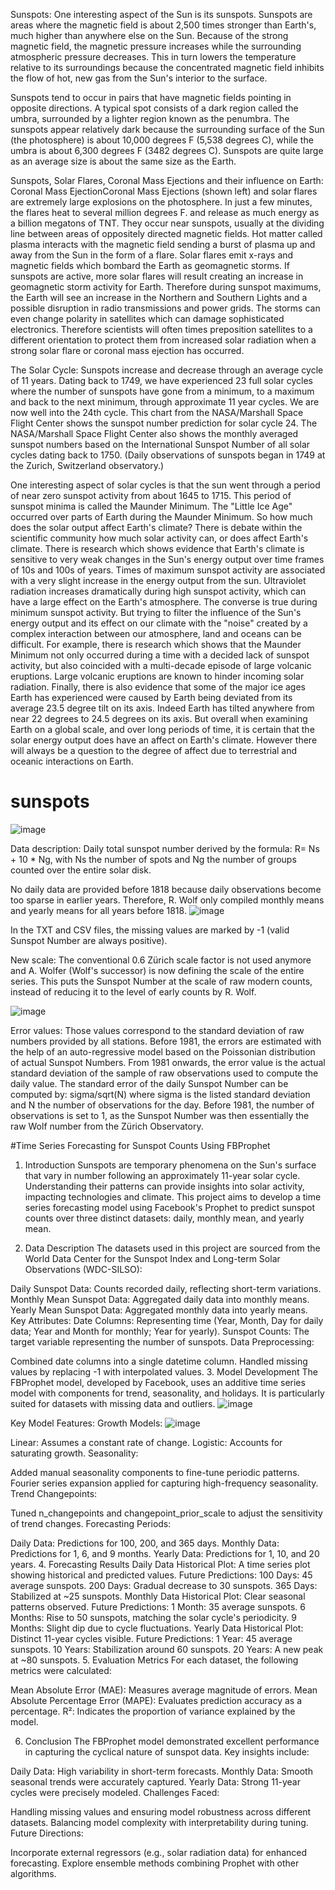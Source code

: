 Sunspots:  One interesting aspect of the Sun is its sunspots.  Sunspots are areas where the magnetic field is about 2,500 times stronger than Earth's, much higher than anywhere else on the Sun.  Because of the strong magnetic field, the magnetic pressure increases while the surrounding atmospheric pressure decreases.  This in turn lowers the temperature relative to its surroundings because the concentrated magnetic field inhibits the flow of hot, new gas from the Sun's interior to the surface. 

Sunspots tend to occur in pairs that have magnetic fields pointing in opposite directions.  A typical spot consists of a dark region called the umbra, surrounded by a lighter region known as the penumbra.   The sunspots appear relatively dark because the surrounding surface of the Sun (the photosphere) is about 10,000 degrees F (5,538 degrees C), while the umbra is about 6,300 degrees F (3482 degrees C).  Sunspots are quite large as an average size is about the same size as the Earth.

Sunspots, Solar Flares, Coronal Mass Ejections and their influence on Earth:  Coronal Mass EjectionCoronal Mass Ejections (shown left) and solar flares are extremely large explosions on the photosphere.  In just a few minutes, the flares heat to several million degrees F. and release as much energy as a billion megatons of TNT.  They occur near sunspots, usually at the dividing line between areas of oppositely directed magnetic fields.  Hot matter called plasma interacts with the magnetic field sending a burst of plasma up and away from the Sun in the form of a flare.  Solar flares emit x-rays and magnetic fields which bombard the Earth as geomagnetic storms.  If sunspots are active, more solar flares will result creating an increase in geomagnetic storm activity for Earth.  Therefore during sunspot maximums, the Earth will see an increase in the Northern and Southern Lights and a possible disruption in radio transmissions and power grids.  The storms can even change polarity in satellites which can damage sophisticated electronics.  Therefore scientists will often times preposition satellites to a different orientation to protect them from increased solar radiation when a strong solar flare or coronal mass ejection has occurred.

The Solar Cycle:  Sunspots increase and decrease through an average cycle of 11 years.  Dating back to 1749, we have experienced 23 full solar cycles where the number of sunspots have gone from a minimum, to a maximum and back to the next minimum, through approximate 11 year cycles.  We are now well into the 24th cycle.  This chart from the NASA/Marshall Space Flight Center shows the sunspot number prediction for solar cycle 24.  The NASA/Marshall Space Flight Center also shows the monthly averaged sunspot numbers based on the International Sunspot Number of all solar cycles dating back to 1750.  (Daily observations of sunspots began in 1749 at the Zurich, Switzerland observatory.) 

One interesting aspect of solar cycles is that the sun went through a period of near zero sunspot activity from about 1645 to 1715.  This period of sunspot minima is called the Maunder Minimum.  The "Little Ice Age" occurred over parts of Earth during the Maunder Minimum.  So how much does the solar output affect Earth's climate?  There is debate within the scientific community how much solar activity can, or does affect Earth's climate.  There is research which shows evidence that Earth's climate is sensitive to very weak changes in the Sun's energy output over time frames of 10s and 100s of years.  Times of maximum sunspot activity are associated with a very slight increase in the energy output from the sun.  Ultraviolet radiation increases dramatically during high sunspot activity, which can have a large effect on the Earth's atmosphere.  The converse is true during minimum sunspot activity.  But trying to filter the influence of the Sun's energy output and its effect on our climate with the "noise" created by a complex interaction between our atmosphere, land and oceans can be difficult.  For example, there is research which shows that the Maunder Minimum not only occurred during a time with a decided lack of sunspot activity, but also coincided with a multi-decade episode of large volcanic eruptions.  Large volcanic eruptions are known to hinder incoming solar radiation.  Finally, there is also evidence that some of the major ice ages Earth has experienced were caused by Earth being deviated from its average 23.5 degree tilt on its axis.  Indeed Earth has tilted anywhere from near 22 degrees to 24.5 degrees on its axis.  But overall when examining Earth on a global scale, and over long periods of time, it is certain that the solar energy output does have an affect on Earth's climate.  However there will always be a question to the degree of affect due to terrestrial and oceanic interactions on Earth. 

# sunspots
  ![image](https://github.com/user-attachments/assets/eff69ad7-e3b9-4337-a6a3-98b6adeff114)

Data description:
Daily total sunspot number derived by the formula: R= Ns + 10 * Ng, with Ns the number of spots and Ng the number of groups counted over the entire solar disk.

No daily data are provided before 1818 because daily observations become too sparse in earlier years. Therefore, R. Wolf only compiled monthly means and yearly means for all years before 1818.
![image](https://github.com/user-attachments/assets/9a6643c0-0c87-480f-8aea-da48c9588e5e)

In the TXT and CSV files, the missing values are marked by -1 (valid Sunspot Number are always positive).

New scale:
The conventional 0.6 Zürich scale factor is not used anymore and A. Wolfer (Wolf's successor) is now defining the scale of the entire series. This puts the Sunspot Number at the scale of raw modern counts, instead of reducing it to the level of early counts by R. Wolf.

![image](https://github.com/user-attachments/assets/a02d4ac3-4b40-46e7-a24a-5cf8f9157504)


Error values:
Those values correspond to the standard deviation of raw numbers provided by all stations. Before 1981, the errors are estimated with the help of an auto-regressive model based on the Poissonian distribution of actual Sunspot Numbers. From 1981 onwards, the error value is the actual standard deviation of the sample of raw observations used to compute the daily value.
The standard error of the daily Sunspot Number can be computed by:
sigma/sqrt(N) where sigma is the listed standard deviation and N the number of observations for the day.
Before 1981, the number of observations is set to 1, as the Sunspot Number was then essentially the raw Wolf number from the Zürich Observatory.

#Time Series Forecasting for Sunspot Counts Using FBProphet

1. Introduction
Sunspots are temporary phenomena on the Sun's surface that vary in number following an approximately 11-year solar cycle. Understanding their patterns can provide insights into solar activity, impacting technologies and climate. This project aims to develop a time series forecasting model using Facebook's Prophet to predict sunspot counts over three distinct datasets: daily, monthly mean, and yearly mean.

2. Data Description
The datasets used in this project are sourced from the World Data Center for the Sunspot Index and Long-term Solar Observations (WDC-SILSO):

Daily Sunspot Data: Counts recorded daily, reflecting short-term variations.
Monthly Mean Sunspot Data: Aggregated daily data into monthly means.
Yearly Mean Sunspot Data: Aggregated monthly data into yearly means.
Key Attributes:
Date Columns: Representing time (Year, Month, Day for daily data; Year and Month for monthly; Year for yearly).
Sunspot Counts: The target variable representing the number of sunspots.
Data Preprocessing:

Combined date columns into a single datetime column.
Handled missing values by replacing -1 with interpolated values.
3. Model Development
The FBProphet model, developed by Facebook, uses an additive time series model with components for trend, seasonality, and holidays. It is particularly suited for datasets with missing data and outliers.
![image](https://github.com/user-attachments/assets/fa9c999c-457e-468d-b24e-5258c82ddf6f)

Key Model Features:
Growth Models:
![image](https://github.com/user-attachments/assets/52bf22c6-a155-4d2a-8b7c-962fef605ad9)

Linear: Assumes a constant rate of change.
Logistic: Accounts for saturating growth.
Seasonality:

Added manual seasonality components to fine-tune periodic patterns.
Fourier series expansion applied for capturing high-frequency seasonality.
Trend Changepoints:

Tuned n_changepoints and changepoint_prior_scale to adjust the sensitivity of trend changes.
Forecasting Periods:

Daily Data: Predictions for 100, 200, and 365 days.
Monthly Data: Predictions for 1, 6, and 9 months.
Yearly Data: Predictions for 1, 10, and 20 years.
4. Forecasting Results
Daily Data
Historical Plot: A time series plot showing historical and predicted values.
Future Predictions:
100 Days: 45 average sunspots.
200 Days: Gradual decrease to 30 sunspots.
365 Days: Stabilized at ~25 sunspots.
Monthly Data
Historical Plot: Clear seasonal patterns observed.
Future Predictions:
1 Month: 35 average sunspots.
6 Months: Rise to 50 sunspots, matching the solar cycle's periodicity.
9 Months: Slight dip due to cycle fluctuations.
Yearly Data
Historical Plot: Distinct 11-year cycles visible.
Future Predictions:
1 Year: 45 average sunspots.
10 Years: Stabilization around 60 sunspots.
20 Years: A new peak at ~80 sunspots.
5. Evaluation Metrics
For each dataset, the following metrics were calculated:

Mean Absolute Error (MAE): Measures average magnitude of errors.
Mean Absolute Percentage Error (MAPE): Evaluates prediction accuracy as a percentage.
R²: Indicates the proportion of variance explained by the model.

6. Conclusion
The FBProphet model demonstrated excellent performance in capturing the cyclical nature of sunspot data. Key insights include:

Daily Data: High variability in short-term forecasts.
Monthly Data: Smooth seasonal trends were accurately captured.
Yearly Data: Strong 11-year cycles were precisely modeled.
Challenges Faced:

Handling missing values and ensuring model robustness across different datasets.
Balancing model complexity with interpretability during tuning.
Future Directions:

Incorporate external regressors (e.g., solar radiation data) for enhanced forecasting.
Explore ensemble methods combining Prophet with other algorithms.


